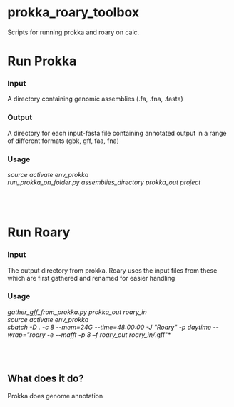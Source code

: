 # prokka_roary_toolbox
Scripts for running prokka and roary on calc.




# Run Prokka

### Input
A directory containing genomic assemblies (.fa, .fna, .fasta)
<br>

### Output
A directory for each input-fasta file containing annotated output in a range of different formats (gbk, gff, faa, fna)
<br>
### Usage

*source activate env_prokka*<br>
*run_prokka_on_folder.py assemblies_directory prokka_out project*

<br><br>

# Run Roary

### Input
The output directory from prokka. Roary uses the input files from these which are first gathered and renamed for easier handling
<br>
### Usage

*gather_gff_from_prokka.py prokka_out roary_in*<br>
*source activate env_prokka*<br>
*sbatch -D . -c 8 --mem=24G --time=48:00:00 -J "Roary" -p daytime --wrap="roary -e --mafft -p 8 –f roary_out roary_in/*.gff"*

<br><br>


## What does it do?

Prokka does genome annotation
